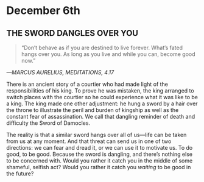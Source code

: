 # December 6th
## THE SWORD DANGLES OVER YOU

> “Don’t behave as if you are destined to live forever. What’s fated hangs over you. As long as you live and while you can, become good now.”

*—MARCUS AURELIUS, MEDITATIONS, 4.17*

There is an ancient story of a courtier who had made light of the responsibilities of his king. To prove he was mistaken, the king arranged to switch places with the courtier so he could experience what it was like to be a king. The king made one other adjustment: he hung a sword by a hair over the throne to illustrate the peril and burden of kingship as well as the constant fear of assassination. We call that dangling reminder of death and difficulty the Sword of Damocles.

The reality is that a similar sword hangs over all of us—life can be taken from us at any moment. And that threat can send us in one of two directions: we can fear and dread it, or we can use it to motivate us. To do good, to be good. Because the sword is dangling, and there’s nothing else to be concerned with. Would you rather it catch you in the middle of some shameful, selfish act? Would you rather it catch you *waiting* to be good in the future?

